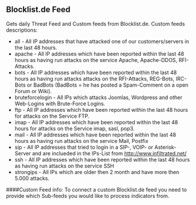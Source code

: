 ## Blocklist.de Feed
Gets daily Threat Feed and Custom feeds from Blocklist.de.
Custom feeds descriptions:
* all - All IP addresses that have attacked one of our customers/servers in the last 48 hours.
* apache - All IP addresses which have been reported within the last 48 hours as having run attacks on the service Apache, Apache-DDOS, RFI-Attacks.
* bots - All IP addresses which have been reported within the last 48 hours as having run attacks attacks on the RFI-Attacks, REG-Bots, IRC-Bots or BadBots (BadBots = he has posted a Spam-Comment on a open Forum or Wiki).
* bruteforcelogin - All IPs which attacks Joomlas, Wordpress and other Web-Logins with Brute-Force Logins.
* ftp - All IP addresses which have been reported within the last 48 hours for attacks on the Service FTP.
* imap - All IP addresses which have been reported within the last 48 hours for attacks on the Service imap, sasl, pop3.
* mail - All IP addresses which have been reported within the last 48 hours as having run attacks on the service Mail, Postfix
* sip - All IP addresses that tried to login in a SIP-, VOIP- or Asterisk-Server and are inclueded in the IPs-List from http://www.infiltrated.net/ 
* ssh - All IP addresses which have been reported within the last 48 hours as having run attacks on the service SSH
* strongips - All IPs which are older then 2 month and have more then 5.000 attacks.

####Custom Feed info:
To connect a custom Blocklist.de feed you need to provide which Sub-feeds you would like to process indicators from.
